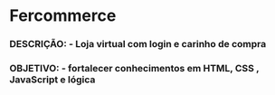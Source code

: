 # Fercommerce

### DESCRIÇÃO: - Loja virtual com login e carinho de compra
### OBJETIVO: - fortalecer conhecimentos em HTML, CSS , JavaScript e lógica
